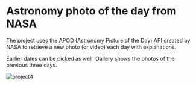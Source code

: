 # Astronomy photo of the day from NASA

The project uses the APOD (Astronomy Picture of the Day) API created by NASA to retrieve a new photo (or video) each day with explanations.
 
Earlier dates can be picked as well. Gallery shows the photos of the previous three days.

![project4](https://user-images.githubusercontent.com/102370224/200895765-8fef1a79-384d-48e0-95e3-d8673d2022ee.png)
